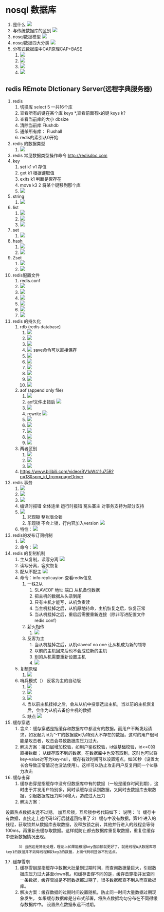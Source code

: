 # nosql 数据库
1. 是什么 ![](../images/Snipaste_2021-03-12_10-07-42.png)
2. 与传统数据库的区别 ![](../images/Snipaste_2021-03-12_10-15-09.png)
3. nosql数据模型  ![](../images/Snipaste_2021-03-15_11-10-54.png)
4. nosql数据四大分类  ![](../images/Snipaste_2021-03-15_11-17-34.png)
5. 分布式数据库中CAP原理CAP+BASE 
   1. ![](../images/Snipaste_2021-03-15_11-22-43.png)
   2. ![](../images/Snipaste_2021-03-15_11-25-36.png)
   3. ![](../images/Snipaste_2021-03-15_11-31-00.png)
   4. ![](../images/Snipaste_2021-03-15_11-35-58.png)
## redis REmote DIctionary Server(远程字典服务器)
1. redis 
   1. 切换库 select 5 一共16个库
   2. 查看所有的键在某个库 keys *,查看前面有k的键 keys k?
   3. 查看当前库的大小 dbsize 
   4. 清除当前库 Flushdb 
   5. 通杀所有库： Flushall
   6. redis的索引从0开始
2. redis 的数据类型
   1. ![](../images/Snipaste_2021-03-15_15-03-46.png)
3. redis 常见数据类型操作命令 http://redisdoc.com
4. key
   1. set k1 v1 存值
   2. get k1 根据键取值
   3. exits k1 判断是否存在
   4. move k3 2 将某个键移到那个库
   5. ![](../images/Snipaste_2021-03-15_15-11-32.png)
5. string   
   1. ![](../images/Snipaste_2021-03-15_15-24-43.png)
6. list
   1. ![](../images/Snipaste_2021-03-15_15-27-28.png)
   2. ![](../images/Snipaste_2021-03-15_15-31-27.png)
   3. ![](../images/Snipaste_2021-03-15_15-50-51.png)
7. set 
   1. ![](../images/Snipaste_2021-03-15_15-59-08.png)
8. hash
   1. ![](../images/Snipaste_2021-03-15_16-02-28.png)
   2. ![](../images/Snipaste_2021-03-15_16-09-29.png)
9. Zset
   1.  ![](../images/Snipaste_2021-03-15_16-10-44.png)
   2.  ![](../images/Snipaste_2021-03-15_16-13-26.png)
10. redis配置文件
    1.  redis.conf 
    2.  ![](../images/Snipaste_2021-03-15_16-45-14.png)
    3.  ![](../images/Snipaste_2021-03-15_16-47-30.png)
    4.  ![](../images/Snipaste_2021-03-15_16-49-03.png)
    5.  ![](../images/Snipaste_2021-03-15_16-49-41.png)
    6.  ![](../images/Snipaste_2021-03-15_16-52-03.png)
    7.  ![](../images/Snipaste_2021-03-15_16-52-46.png)
11. redis 的持久化
    1.  rdb (redis database)
        1.  ![](../images/Snipaste_2021-03-15_16-58-53.png)
        2.  ![](../images/Snipaste_2021-03-16_19-30-31.png)
        3.  ![](../images/Snipaste_2021-03-16_19-45-21.png)
        4.  ![](../images/Snipaste_2021-03-16_19-47-08.png)  save命令可以直接保存
        5.  ![](../images/Snipaste_2021-03-16_19-52-42.png)
        6.  ![](../images/Snipaste_2021-03-16_19-55-08.png)
        7.  ![](../images/Snipaste_2021-03-16_19-58-45.png)
        8.  ![](../images/Snipaste_2021-03-17_14-50-23.png)
        9.  ![](../images/Snipaste_2021-03-17_14-58-04.png)
        10. ![](../images/Snipaste_2021-03-17_14-59-11.png)
    2.  aof (append only file)
        1.  ![](../images/Snipaste_2021-03-17_15-04-36.png)
        2.  aof文件出错后 ![](../images/Snipaste_2021-03-17_15-20-40.png)
        3.  ![](../images/Snipaste_2021-03-17_15-24-50.png)
        4.  rewrite ![](../images/Snipaste_2021-03-17_15-30-09.png)
        5.  ![](../images/Snipaste_2021-03-17_15-33-00.png)
        6.  ![](../images/Snipaste_2021-03-17_15-33-31.png)
        7.  ![](../images/Snipaste_2021-03-17_15-41-29.png)
        8.  ![](../images/Snipaste_2021-03-17_15-46-14.png)
        9.  ![](../images/Snipaste_2021-03-17_15-46-48.png)
    3.  两者区别
        1.  ![](../images/Snipaste_2021-03-17_15-53-09.png)
        2.  ![](../images/Snipaste_2021-03-17_15-53-09.png)
        3.  ![](../images/Snipaste_2021-03-17_16-05-28.png)
    4.  https://www.bilibili.com/video/BV1oW411u75R?p=18&spm_id_from=pageDriver
12. redis 事务
    1.  ![](../images/Snipaste_2021-03-17_16-07-11.png)
    2.  ![](../images/Snipaste_2021-03-17_16-11-54.png)
    3.  ![](../images/Snipaste_2021-03-17_16-12-57.png)
    4.  编译时报错 全体连坐 运行时报错 冤头寨主 对事务支持为部分支持
    5.  ![](../images/Snipaste_2021-03-17_16-45-39.png)
        1.  悲观锁 整张表全锁
        2.  乐观锁 不会上锁，行内容加入version ![](../images/Snipaste_2021-03-17_17-04-12.png)
    6. 特性：![](../images/Snipaste_2021-03-17_17-05-04.png)
13. redis的发布订阅机制
    1.  ![](../images/Snipaste_2021-03-17_17-07-50.png)
    2.  命令：![](../images/Snipaste_2021-03-17_17-09-55.png)
14. redis 的复制机制
    1.  主从复制，读写分离 ![](../images/Snipaste_2021-03-17_17-13-03.png)
    2.  读写分离，容灾恢复
    3.  配从不配主 ![](../images/Snipaste_2021-03-17_17-15-40.png)
    4.  命令：info replicayion 查看redis信息
        1.  一株2从
            1.  SLAVEOF 地址 端口  从机备份数据
            2.  把主机的数据从头录到尾
            3.  只有主机才能写，从机负责读
            4.  当主机挂掉之后，从机原地待命，主机恢复之后，恢复正常
            5.  当从机挂掉之后，重启后需要重新连接（除非写进配置文件redis.conf）
        2. 薪火相传
           1. ![](../images/Snipaste_2021-03-17_17-40-00.png)
        3. 反客为主
           1. 当从机挂掉之后，从机slaveof no one 让从机成为新的领导
           2. 以前的主机回来后也不会成位新的主机
           3. 别的从机需要重新设置主机
           4. ![](../images/Snipaste_2021-03-17_17-48-03.png)
    5. 复制原理
       1. ![](../images/Snipaste_2021-03-17_17-49-29.png)
    6. 哨兵模式（） 反客为主的自动版
       1. ![](../images/Snipaste_2021-03-17_19-16-44.png)
       2. ![](../images/Snipaste_2021-03-17_19-17-11.png)
       3. ![](../images/Snipaste_2021-03-17_19-19-18.png)
       4. 当以前主机挂掉之后，会从从机中投票选出主机，当以前的主机恢复后，会作为从机去备份主机的数据
       5. 缺点 ![](../images/Snipaste_2021-03-17_19-27-43.png)
15. 缓存穿透
    1.  含义：缓存穿透是指缓存和数据库中都没有的数据，而用户不断发起请求，如发起为id为“-1”的数据或id为特别大不存在的数据。这时的用户很可能是攻击者，攻击会导致数据库压力过大。
    2.  解决方案：接口层增加校验，如用户鉴权校验，id做基础校验，id<=0的直接拦截；
从缓存取不到的数据，在数据库中也没有取到，这时也可以将key-value对写为key-null，缓存有效时间可以设置短点，如30秒（设置太长会导致正常情况也没法使用）。这样可以防止攻击用户反复用同一个id暴力攻击
16.   缓存击穿
      1.    缓存击穿是指缓存中没有但数据库中有的数据（一般是缓存时间到期），这时由于并发用户特别多，同时读缓存没读到数据，又同时去数据库去取数据，引起数据库压力瞬间增大，造成过大压力
      2.    解决方案：

设置热点数据永远不过期。
加互斥锁，互斥锁参考代码如下：
          说明：
          1）缓存中有数据，直接走上述代码13行后就返回结果了
         2）缓存中没有数据，第1个进入的线程，获取锁并从数据库去取数据，没释放锁之前，其他并行进入的线程会等待100ms，再重新去缓存取数据。这样就防止都去数据库重复取数据，重复往缓存中更新数据情况出现。

          3）当然这是简化处理，理论上如果能根据key值加锁就更好了，就是线程A从数据库取key1的数据并不妨碍线程B取key2的数据，上面代码明显做不到这点。
17. 缓存雪崩
    1.    缓存雪崩是指缓存中数据大批量到过期时间，而查询数据量巨大，引起数据库压力过大甚至down机。和缓存击穿不同的是，缓存击穿指并发查同一条数据，缓存雪崩是不同数据都过期了，很多数据都查不到从而查数据库。
    2.    解决方案：缓存数据的过期时间设置随机，防止同一时间大量数据过期现象发生。
如果缓存数据库是分布式部署，将热点数据均匀分布在不同得缓存数据库中。
设置热点数据永远不过期。